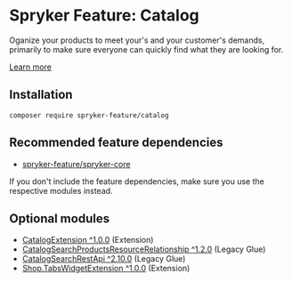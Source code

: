 # Spryker Feature: Catalog

Oganize your products to meet your's and your customer's demands, primarily to make sure everyone can quickly find what they are looking for.

[Learn more](https://docs.spryker.com/docs/pbc/all/product-information-management/202307.0/base-shop/feature-overviews/catalog-feature-overview.html)

## Installation

```
composer require spryker-feature/catalog
```

## Recommended feature dependencies
- [spryker-feature/spryker-core](https://github.com/spryker-feature/spryker-core)

If you don't include the feature dependencies, make sure you use the respective modules instead.

## Optional modules
- [CatalogExtension ^1.0.0](https://github.com/spryker/catalog-extension) (Extension)
- [CatalogSearchProductsResourceRelationship ^1.2.0](https://github.com/spryker/catalog-search-products-resource-relationship) (Legacy Glue)
- [CatalogSearchRestApi ^2.10.0](https://github.com/spryker/catalog-search-rest-api) (Legacy Glue)
- [Shop.TabsWidgetExtension ^1.0.0](https://github.com/spryker-shop/tabs-widget-extension) (Extension)
